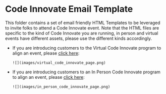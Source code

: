 # Code Innovate Email Template
This folder contains a set of email friendly HTML Templates to be leveraged to invite folks to attend a Code Innovate event. Note that the HTML files are specific to the kind of Code Innovate you are running, in person and virtual events have different assets, please use the different kinds accordingly.

- If you are introducing customers to the Virtual Code Innovate program to align an event, please [click here](https://chipbaber.github.io/codeinnovate_emailtemplate/?lab=virtual-code-innovate-email-templates):

      ![](images/virtual_code_innovate_page.png)

- If you are introducing customers to an In Person Code Innovate program to align an event, please [click here](https://chipbaber.github.io/codeinnovate_emailtemplate/?lab=in-person-code-innovate-email-templates):

      ![](images/in_person_code_innovate_page.png)
